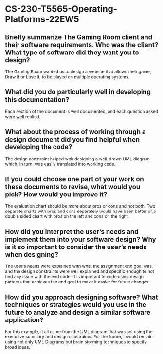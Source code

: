 # CS-230-T5565-Operating-Platforms-22EW5

## Briefly summarize The Gaming Room client and their software requirements. Who was the client? What type of software did they want you to design?
The Gaming Room wanted us to design a website that allows their game, Draw It or Lose It, to be played on multiple operating systems.

## What did you do particularly well in developing this documentation?
Each section of the document is well documented, and each question asked were well replied. 

## What about the process of working through a design document did you find helpful when developing the code?
The design constraint helped with designing a well-drawn UML diagram which, in turn, was easily translated into working code.

## If you could choose one part of your work on these documents to revise, what would you pick? How would you improve it?
The evaluation chart should be more about pros or cons and not both.  Two separate charts with pros and cons separately would have been better or a double sided chart with pros on the left and cons on the right.

## How did you interpret the user’s needs and implement them into your software design? Why is it so important to consider the user’s needs when designing?
The user’s needs were explained with what the assignment end goal was, and the design constraints were well explained and specific enough to not find any issue with the end code.  It is important to code using design patterns that achieves the end goal to make it easier for future changes. 

## How did you approach designing software? What techniques or strategies would you use in the future to analyze and design a similar software application?
For this example, it all came from the UML diagram that was set using the executive summary and design constraints.  For the future, I would remain using not only UML Diagrams but brain storming techniques to specify broad ideas.
